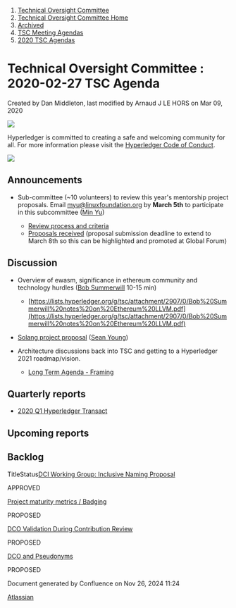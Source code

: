 1. [Technical Oversight Committee](index.html)
2. [Technical Oversight Committee Home](Technical-Oversight-Committee-Home_21430274.html)
3. [Archived](Archived_21447696.html)
4. [TSC Meeting Agendas](TSC-Meeting-Agendas_21448768.html)
5. [2020 TSC Agendas](2020-TSC-Agendas_21449891.html)

# Technical Oversight Committee : 2020-02-27 TSC Agenda

Created by Dan Middleton, last modified by Arnaud J LE HORS on Mar 09, 2020

![](https://wiki.hyperledger.org/download/attachments/2392771/welcome.png?version=2&modificationDate=1572450107000&api=v2)

Hyperledger is committed to creating a safe and welcoming community for all. For more information please visit the [Hyperledger Code of Conduct](https://lf-hyperledger.atlassian.net/wiki/spaces/HYP/pages/19595281/Hyperledger+Code+of+Conduct).

![](https://wiki.hyperledger.org/download/attachments/29034696/Antitrustnotice.png?version=1&modificationDate=1581695654000&api=v2)

## Announcements

- Sub-committee (~10 volunteers) to review this year's mentorship project proposals. Email [myu@linuxfoundation.org](mailto:myu@linuxfoundation.org) by **March 5th** to participate in this subcommittee ([Min Yu](https://lf-hyperledger.atlassian.net/wiki/people/557058:22a335e5-16cf-47ea-b790-9b26733f7597?ref=confluence))
  
  - [Review process and criteria](https://lf-hyperledger.atlassian.net/wiki/display/INTERN/Project+Proposal)
  - [Proposals received](https://lf-hyperledger.atlassian.net/wiki/display/INTERN/2020+Projects) (proposal submission deadline to extend to March 8th so this can be highlighted and promoted at Global Forum)

## Discussion

- Overview of ewasm, significance in ethereum community and technology hurdles ([Bob Summerwill](https://lf-hyperledger.atlassian.net/wiki/people/557058:7aeb523c-4c78-43a5-9c06-ed430e5b03ff?ref=confluence) 10-15 min)
  
  - [https://lists.hyperledger.org/g/tsc/attachment/2907/0/Bob%20Summerwill%20notes%20on%20Ethereum%20LLVM.pdf](https://lists.hyperledger.org/g/tsc/attachment/2907/0/Bob%20Summerwill%20notes%20on%20Ethereum%20LLVM.pdf)
- [Solang project proposal](Solang-Solidity-Compiler_21430792.html) ([Sean Young](https://lf-hyperledger.atlassian.net/wiki/people/5cc8a4189e366e0e6582a2da?ref=confluence))
- Architecture discussions back into TSC and getting to a Hyperledger 2021 roadmap/vision.
  
  - [Long Term Agenda - Framing](https://lf-hyperledger.atlassian.net/wiki/display/TSC/Long+Term+Agenda+-+Framing)

## Quarterly reports

- [2020 Q1 Hyperledger Transact](2020-Q1-Hyperledger-Transact_21438764.html)

## Upcoming reports

## Backlog

TitleStatus[DCI Working Group: Inclusive Naming Proposal](/wiki/spaces/TSC/pages/21441150/DCI+Working+Group+Inclusive+Naming+Proposal)

APPROVED 

[Project maturity metrics / Badging](/wiki/spaces/TSC/pages/21440607/Project+maturity+metrics+Badging)

PROPOSED 

[DCO Validation During Contribution Review](/wiki/spaces/TSC/pages/21441467/DCO+Validation+During+Contribution+Review)

PROPOSED 

[DCO and Pseudonyms](/wiki/spaces/TSC/pages/21430435/DCO+and+Pseudonyms)

PROPOSED 

Document generated by Confluence on Nov 26, 2024 11:24

[Atlassian](http://www.atlassian.com/)
